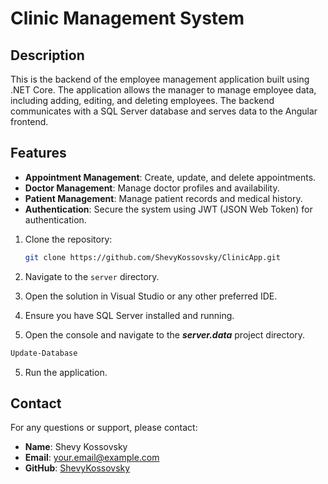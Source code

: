 # Clinic Management System

## Description

This is the backend of the employee management application built using .NET Core. The application allows the manager to manage employee data, including adding, editing, and deleting employees. The backend communicates with a SQL Server database and serves data to the Angular frontend.

## Features

- **Appointment Management**: Create, update, and delete appointments.
- **Doctor Management**: Manage doctor profiles and availability.
- **Patient Management**: Manage patient records and medical history.
- **Authentication**: Secure the system using JWT (JSON Web Token) for authentication.

1. Clone the repository:

    ```bash
    git clone https://github.com/ShevyKossovsky/ClinicApp.git
    ```
1. Navigate to the `server` directory.

2. Open the solution in Visual Studio or any other preferred IDE.

3. Ensure you have SQL Server installed and running.

4. Open the console and navigate to the  ***server.data*** project directory.

  ```sh
  Update-Database
   ```
5. Run the application.

## Contact

For any questions or support, please contact:

- **Name**: Shevy Kossovsky
- **Email**: your.email@example.com
- **GitHub**: [ShevyKossovsky](https://github.com/ShevyKossovsky)


